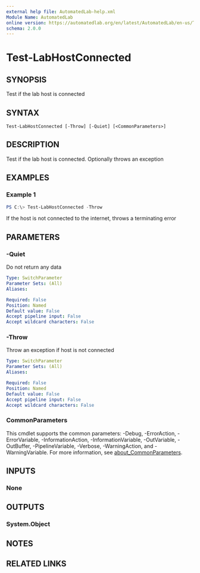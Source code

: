 ```yaml
---
external help file: AutomatedLab-help.xml
Module Name: AutomatedLab
online version: https://automatedlab.org/en/latest/AutomatedLab/en-us/Test-LabHostConnected
schema: 2.0.0
---
```


# Test-LabHostConnected

## SYNOPSIS
Test if the lab host is connected

## SYNTAX

```
Test-LabHostConnected [-Throw] [-Quiet] [<CommonParameters>]
```

## DESCRIPTION
Test if the lab host is connected.
Optionally throws an exception

## EXAMPLES

### Example 1
```powershell
PS C:\> Test-LabHostConnected -Throw
```

If the host is not connected to the internet, throws a terminating error

## PARAMETERS

### -Quiet
Do not return any data

```yaml
Type: SwitchParameter
Parameter Sets: (All)
Aliases:

Required: False
Position: Named
Default value: False
Accept pipeline input: False
Accept wildcard characters: False
```

### -Throw
Throw an exception if host is not connected

```yaml
Type: SwitchParameter
Parameter Sets: (All)
Aliases:

Required: False
Position: Named
Default value: False
Accept pipeline input: False
Accept wildcard characters: False
```

### CommonParameters
This cmdlet supports the common parameters: -Debug, -ErrorAction, -ErrorVariable, -InformationAction, -InformationVariable, -OutVariable, -OutBuffer, -PipelineVariable, -Verbose, -WarningAction, and -WarningVariable. For more information, see [about_CommonParameters](http://go.microsoft.com/fwlink/?LinkID=113216).

## INPUTS

### None
## OUTPUTS

### System.Object
## NOTES

## RELATED LINKS

